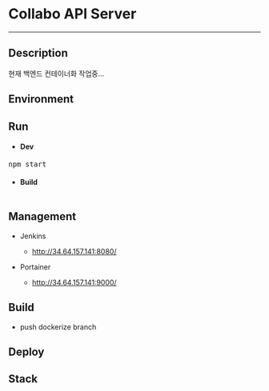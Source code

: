 # Collabo API Server

---

## Description
현재 백엔드 컨테이너화 작업중...

## Environment


## Run

- #### Dev
<pre>
npm start
</pre>

- #### Build
<pre>
</pre>

## Management
- Jenkins
  - http://34.64.157.141:8080/

- Portainer
  - http://34.64.157.141:9000/


## Build
  - push dockerize branch


## Deploy


## Stack


